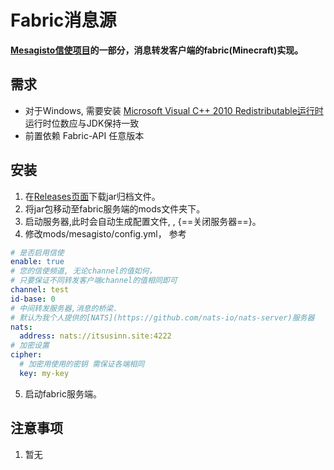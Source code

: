 # Fabric消息源
**[Mesagisto信使项目](https://github.com/MeowCat-Studio/mesagisto)的一部分，消息转发客户端的fabric(Minecraft)实现。**

## 需求

- 对于Windows, 需要安装 [Microsoft Visual C++ 2010 Redistributable运行时](https://www.microsoft.com/en-us/download/details.aspx?id=26999) 运行时位数应与JDK保持一致
- 前置依赖 Fabric-API 任意版本

## 安装

1. 在[Releases页面](https://github.com/MeowCat-Studio/fabric-message-source/releases)下载jar归档文件。
2. 将jar包移动至fabric服务端的mods文件夹下。
3. 启动服务器,此时会自动生成配置文件, , {==关闭服务器==}。
4. 修改mods/mesagisto/config.yml，
    参考
  ```yaml
  # 是否启用信使
  enable: true
  # 您的信使频道, 无论channel的值如何，
  # 只要保证不同转发客户端channel的值相同即可
  channel: test
  id-base: 0
  # 中间转发服务器,消息的桥梁.
  # 默认为我个人提供的[NATS](https://github.com/nats-io/nats-server)服务器
  nats:
    address: nats://itsusinn.site:4222
  # 加密设置
  cipher:
    # 加密用使用的密钥 需保证各端相同
    key: my-key
  ```

5. 启动fabric服务端。

## 注意事项
1. 暂无
